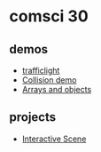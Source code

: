 # comsci 30 

## demos 
- [trafficlight](trafficlight)
- [Collision demo](collision)
- [Arrays and objects](circles)


## projects
- [Interactive Scene](scene)

